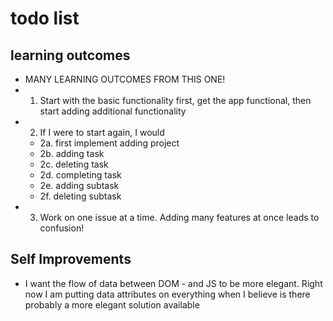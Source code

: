 # todo list

## learning outcomes
- MANY LEARNING OUTCOMES FROM THIS ONE!
- 1. Start with the basic functionality first, get the app functional, then start adding additional functionality
- 2. If I were to start again, I would
  - 2a. first implement adding project
  - 2b. adding task
  - 2c. deleting task 
  - 2d. completing task
  - 2e. adding subtask  
  - 2f. deleting subtask
- 3. Work on one issue at a time. Adding many features at once leads to confusion!

## Self Improvements
- I want the flow of data between DOM - and JS to be more elegant. Right now I am putting data attributes on everything when I believe is there probably a more elegant solution available